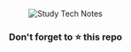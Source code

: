 <div align="center">

![Study Tech Notes](https://user-images.githubusercontent.com/91419219/226164872-5331c34d-3b61-4761-abf9-ee623d063823.png)

</div>

 


 
 
 
<div align="center">
    <h3>Don't forget to ⭐ this repo</h3>
</div>

